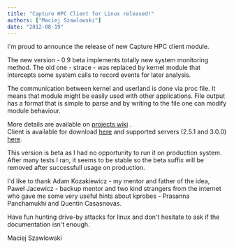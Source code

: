 ```yaml
---
title: "Capture HPC Client for Linux released!"
authors: ["Maciej Szawlowski"]
date: "2012-08-19"
---
```


I'm proud to announce the release of new Capture HPC client module.  
  
The new version - 0.9 beta implements totally new system monitoring method. The old one - strace - was replaced by kernel module that intercepts some system calls to record events for later analysis.  
  
The communication between kernel and userland is done via proc file. It means that module might be easily used with other applications. File output has a format that is simple to parse and by writing to the file one can modify module behaviour.  
  
More details are available on [projects wiki](http://redmine.honeynet.org/projects/linux-capture-hpc/wiki) .  
Client is available for download [here](http://redmine.honeynet.org/projects/linux-capture-hpc/files) and supported servers (2.5.1 and 3.0.0) [here](https://projects.honeynet.org/capture-hpc/wiki/Releases).  
  
This version is beta as I had no opportunity to run it on production system. After many tests I ran, it seems to be stable so the beta suffix will be removed after successfull usage on production.  
  
I'd like to thank Adam Kozakiewicz - my mentor and father of the idea, Paweł Jacewicz - backup mentor and two kind strangers from the internet who gave me some very useful hints about kprobes - Prasanna Panchamukhi and Quentin Casasnovas.  
  
Have fun hunting drive-by attacks for linux and don't hesitate to ask if the documentation isn't enough.  
  
Maciej Szawlowski
